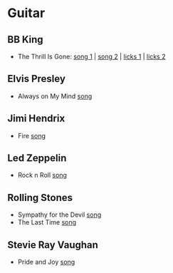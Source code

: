 # Guitar

## BB King

- The Thrill Is Gone: [song 1](https://www.youtube.com/watch?v=lfHXSdBPVBM) | [song 2](https://www.youtube.com/watch?v=K5w8DqF0vT0) | [licks 1](https://www.youtube.com/watch?v=68j0uTgYwck) | [licks 2](https://www.youtube.com/watch?v=LqbT4OaJUZQ)

## Elvis Presley

- Always on My Mind [song](https://www.youtube.com/watch?v=7kwvdAPUsd0)

## Jimi Hendrix

- Fire [song](https://www.youtube.com/watch?v=7FiBc8UUQ88)

## Led Zeppelin

- Rock n Roll [song](https://www.youtube.com/watch?v=fo1oPFOBsx0)
  
## Rolling Stones

- Sympathy for the Devil [song](https://www.youtube.com/watch?v=xD6HZ4tQMiU)
- The Last Time [song](https://www.youtube.com/watch?v=2j12vjK1R9I)

## Stevie Ray Vaughan

- Pride and Joy [song](https://www.youtube.com/watch?v=Uy_c5VEmtnA)
